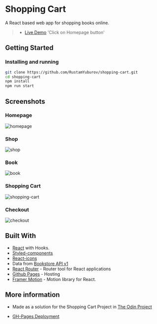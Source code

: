 # Shopping Cart

A React based web app for shopping books online.

> - [Live Demo](https://rustamyuburov.github.io/shopping-cart)       'Click on Homepage button'

## Getting Started

### Installing and running

```bash
git clone https://github.com/RustamYuburov/shopping-cart.git
cd shopping-cart
npm install
npm run start
```

## Screenshots

### Homepage

![homepage](https://user-images.githubusercontent.com/66270461/131250287-6926296a-346b-4da4-b484-da94a4f74a38.png)
### Shop

![shop](https://user-images.githubusercontent.com/66270461/131250281-af522f07-2412-41b7-9dc4-c35a512c691f.png)

### Book

![book](https://user-images.githubusercontent.com/66270461/131250286-7feb8001-b6fb-4313-bf47-0c78045ffda5.png)

### Shopping Cart

![shopping-cart](https://user-images.githubusercontent.com/66270461/131250285-5957a7eb-2161-464e-b5a9-15f184f5854a.png)
### Checkout

![checkout](https://user-images.githubusercontent.com/66270461/131250284-f0934386-3ef9-4b49-9033-e7a36097b710.png)
## Built With

- [React](https://reactjs.org/) with Hooks.
- [Styled-components](https://styled-components.com/)
- [React-icons](https://www.npmjs.com/package/react-icons)
- Data from [Bookstore API v1](https://bookstore.docs.apiary.io/#reference/authors/dataauthors/get)
- [React Router](https://reactrouter.com/web/guides/quick-start) - Router tool for React applications
- [Github Pages](https://pages.github.com/) - Hosting
- [Framer Motion](https://www.framer.com/motion/) - Motion library for React.

## More information

- Made as a solution for the Shopping Cart Project in [The Odin Project](https://theodinproject.com/courses/javascript/lessons/shopping-chart)

- [GH-Pages Deployment](https://dev.to/yuribenjamin/how-to-deploy-react-app-in-github-pages-2a1f)